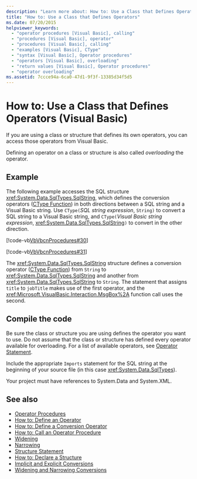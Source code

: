 ```yaml
---
description: "Learn more about: How to: Use a Class that Defines Operators (Visual Basic)"
title: "How to: Use a Class that Defines Operators"
ms.date: 07/20/2015
helpviewer_keywords: 
  - "operator procedures [Visual Basic], calling"
  - "procedures [Visual Basic], operator"
  - "procedures [Visual Basic], calling"
  - "examples [Visual Basic], CType"
  - "syntax [Visual Basic], Operator procedures"
  - "operators [Visual Basic], overloading"
  - "return values [Visual Basic], Operator procedures"
  - "operator overloading"
ms.assetid: 7ccce94a-6ca0-47d1-9f3f-13385d34f5d5
---
```

# How to: Use a Class that Defines Operators (Visual Basic)

If you are using a class or structure that defines its own operators, you can access those operators from Visual Basic.  
  
 Defining an operator on a class or structure is also called *overloading* the operator.  
  
## Example  

 The following example accesses the SQL structure <xref:System.Data.SqlTypes.SqlString>, which defines the conversion operators ([CType Function](../../../language-reference/operators/ctype-operator.md)) in both directions between a SQL string and a Visual Basic string. Use `CType(`*SQL string expression*, `String)` to convert a SQL string to a Visual Basic string, and `CType(`*Visual Basic string expression*, <xref:System.Data.SqlTypes.SqlString>`)` to convert in the other direction.  
  
 [!code-vb[VbVbcnProcedures#30](~/samples/snippets/visualbasic/VS_Snippets_VBCSharp/VbVbcnProcedures/VB/Class1.vb#30)]  
  
 [!code-vb[VbVbcnProcedures#31](~/samples/snippets/visualbasic/VS_Snippets_VBCSharp/VbVbcnProcedures/VB/Class1.vb#31)]  
  
 The <xref:System.Data.SqlTypes.SqlString> structure defines a conversion operator ([CType Function](../../../language-reference/operators/ctype-operator.md)) from `String` to <xref:System.Data.SqlTypes.SqlString> and another from <xref:System.Data.SqlTypes.SqlString> to `String`. The statement that assigns `title` to `jobTitle` makes use of the first operator, and the <xref:Microsoft.VisualBasic.Interaction.MsgBox%2A> function call uses the second.  
  
## Compile the code  

 Be sure the class or structure you are using defines the operator you want to use. Do not assume that the class or structure has defined every operator available for overloading. For a list of available operators, see [Operator Statement](../../../language-reference/statements/operator-statement.md).  
  
 Include the appropriate `Imports` statement for the SQL string at the beginning of your source file (in this case <xref:System.Data.SqlTypes>).  
  
 Your project must have references to System.Data and System.XML.  
  
## See also

- [Operator Procedures](./operator-procedures.md)
- [How to: Define an Operator](./how-to-define-an-operator.md)
- [How to: Define a Conversion Operator](./how-to-define-a-conversion-operator.md)
- [How to: Call an Operator Procedure](./how-to-call-an-operator-procedure.md)
- [Widening](../../../language-reference/modifiers/widening.md)
- [Narrowing](../../../language-reference/modifiers/narrowing.md)
- [Structure Statement](../../../language-reference/statements/structure-statement.md)
- [How to: Declare a Structure](../data-types/how-to-declare-a-structure.md)
- [Implicit and Explicit Conversions](../data-types/implicit-and-explicit-conversions.md)
- [Widening and Narrowing Conversions](../data-types/widening-and-narrowing-conversions.md)
